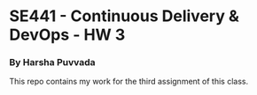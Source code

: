 # SE441 - Continuous Delivery & DevOps - HW 3
### By Harsha Puvvada

This repo contains my work for the third assignment of this class.